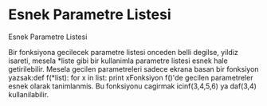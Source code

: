 # Esnek Parametre Listesi


Esnek Parametre Listesi



Bir fonksiyona gecilecek parametre listesi onceden belli degilse, yildiz isareti, mesela *liste gibi bir kullanimla parametre listesi esnek hale getirilebilir. Mesela gecilen parametreleri sadece ekrana basan bir fonksiyon yazsak:def f(*list):   for x in list:       print xFonksiyon f()'de gecilen parametreler esnek olarak tanimlanmis. Bu fonksiyonu cagirmak icinf(3,4,5,6)  ya daf(3,4)  kullanilabilir.




